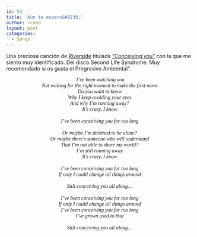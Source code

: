 ```yaml
---
id: 53
title: 'Aún te espero&#8230;'
author: rcano
layout: post
categories:
  - Songs
---
```

Una preciosa canción de [Riverside][1] titulada <a href="http://www.youtube.com/watch?v=peDCmsJB1AA" target="_blank">&#8220;Conceiving you&#8221;</a> con la que me siento muy identificado. Del disco Second Life Syndrome. Muy recomendado si os gusta el Progresivo Ambiental&#8221;.

<div style="text-align: center;">
  <span style="font-family: Times, 'Times New Roman', serif;"><i>&nbsp;I’ve been watching you</i></span>
</div>

<div style="text-align: center;">
  <span style="font-family: Times, 'Times New Roman', serif;"><i>Not waiting for the right moment to make the first move</i></span>
</div>

<div style="text-align: center;">
  <span style="font-family: Times, 'Times New Roman', serif;"><i>Do you want to know</i></span>
</div>

<div style="text-align: center;">
  <span style="font-family: Times, 'Times New Roman', serif;"><i>Why I keep avoiding your eyes</i></span>
</div>

<div style="text-align: center;">
  <span style="font-family: Times, 'Times New Roman', serif;"><i>And why I’m running away?</i></span>
</div>

<div style="text-align: center;">
  <span style="font-family: Times, 'Times New Roman', serif;"><i>It’s crazy, I know</i></span>
</div>

<div style="text-align: center;">
  <span style="font-family: Times, 'Times New Roman', serif;"><i><br /></i></span>
</div>

<div style="text-align: center;">
  <span style="font-family: Times, 'Times New Roman', serif;"><i>I’ve been conceiving you for too long</i></span>
</div>

<div style="text-align: center;">
  <span style="font-family: Times, 'Times New Roman', serif;"><i><br /></i></span>
</div>

<div style="text-align: center;">
  <span style="font-family: Times, 'Times New Roman', serif;"><i>Or maybe I’m destined to be alone?</i></span>
</div>

<div style="text-align: center;">
  <span style="font-family: Times, 'Times New Roman', serif;"><i>Or maybe there’s someone who will understand</i></span>
</div>

<div style="text-align: center;">
  <span style="font-family: Times, 'Times New Roman', serif;"><i>That I’m not able to share my world?</i></span>
</div>

<div style="text-align: center;">
  <span style="font-family: Times, 'Times New Roman', serif;"><i>I’m still running away</i></span>
</div>

<div style="text-align: center;">
  <span style="font-family: Times, 'Times New Roman', serif;"><i>It’s crazy, I know</i></span>
</div>

<div style="text-align: center;">
  <span style="font-family: Times, 'Times New Roman', serif;"><i><br /></i></span>
</div>

<div style="text-align: center;">
  <span style="font-family: Times, 'Times New Roman', serif;"><i>I’ve been conceiving you for too long</i></span>
</div>

<div style="text-align: center;">
  <span style="font-family: Times, 'Times New Roman', serif;"><i>If only I could change all things around</i></span>
</div>

<div style="text-align: center;">
  <span style="font-family: Times, 'Times New Roman', serif;"><i><br /></i></span>
</div>

<div style="text-align: center;">
  <span style="font-family: Times, 'Times New Roman', serif;"><i>Still conceiving you all along…</i></span>
</div>

<div style="text-align: center;">
  <span style="font-family: Times, 'Times New Roman', serif;"><i><br /></i></span>
</div>

<div style="text-align: center;">
  <span style="font-family: Times, 'Times New Roman', serif;"><i>I’ve been conceiving you for too long</i></span>
</div>

<div style="text-align: center;">
  <span style="font-family: Times, 'Times New Roman', serif;"><i>If only I could change all things around</i></span>
</div>

<div style="text-align: center;">
  <span style="font-family: Times, 'Times New Roman', serif;"><i>I’ve been conceiving you for too long</i></span>
</div>

<div style="text-align: center;">
  <span style="font-family: Times, 'Times New Roman', serif;"><i>I’ve grown used to that</i></span>
</div>

<div style="text-align: center;">
  <span style="font-family: Times, 'Times New Roman', serif;"><i><br /></i></span>
</div>

<div style="text-align: center;">
  <span style="font-family: Times, 'Times New Roman', serif;"><i>Still conceiving you all along…</i></span>
</div>

 [1]: http://www.riverside.art.pl/
